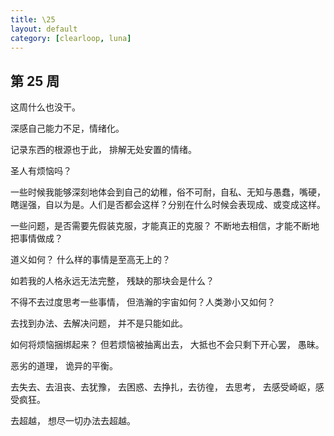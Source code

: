 ```yaml
---
title: \25
layout: default
category: [clearloop, luna]
---
```


## 第 25 周

这周什么也没干。

深感自己能力不足，情绪化。

记录东西的根源也于此，
排解无处安置的情绪。

圣人有烦恼吗？

一些时候我能够深刻地体会到自己的幼稚，俗不可耐，自私、无知与愚蠢，嘴硬，瞎逞强，自以为是。人们是否都会这样？分别在什么时候会表现成、或变成这样。

一些问题，是否需要先假装克服，才能真正的克服？
不断地去相信，才能不断地把事情做成？

道义如何？
什么样的事情是至高无上的？

如若我的人格永远无法完整，
残缺的那块会是什么？

不得不去过度思考一些事情，
但浩瀚的宇宙如何？人类渺小又如何？

去找到办法、去解决问题，
并不是只能如此。

如何将烦恼捆绑起来？
但若烦恼被抽离出去，
大抵也不会只剩下开心罢，
愚昧。

恶劣的道理，
诡异的平衡。

去失去、去沮丧、去犹豫，
去困惑、去挣扎，去彷徨，
去思考，
去感受崎岖，感受疯狂。

去超越，
想尽一切办法去超越。
